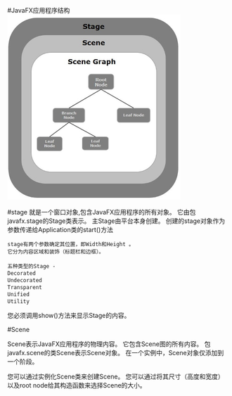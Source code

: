 #JavaFX应用程序结构
![](images/7828d5dc.png)

#stage
就是一个窗口对象,包含JavaFX应用程序的所有对象。
它由包javafx.stage的Stage类表示。 主Stage由平台本身创建。
创建的stage对象作为参数传递给Application类的start()方法

    stage有两个参数确定其位置，即Width和Height 。
    它分为内容区域和装饰（标题栏和边框）。

    五种类型的Stage -
    Decorated
    Undecorated
    Transparent
    Unified
    Utility

您必须调用show()方法来显示Stage的内容。

#Scene

Scene表示JavaFX应用程序的物理内容。 它包含Scene图的所有内容。 
包javafx.scene的类Scene表示Scene对象。 在一个实例中，Scene对象仅添加到一个阶段。

您可以通过实例化Scene类来创建Scene。 您可以通过将其尺寸（高度和宽度）
以及root node给其构造函数来选择Scene的大小。